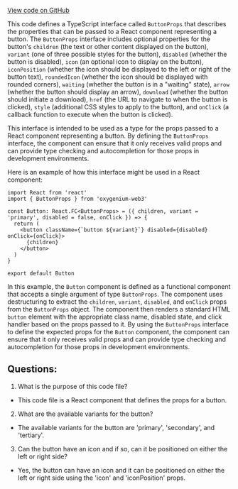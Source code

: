 [View code on GitHub](https://github.com/oxygenium/oxygenium-web3/packages/web3-react/src/components/Common/Button/types.ts)

This code defines a TypeScript interface called `ButtonProps` that describes the properties that can be passed to a React component representing a button. The `ButtonProps` interface includes optional properties for the button's `children` (the text or other content displayed on the button), `variant` (one of three possible styles for the button), `disabled` (whether the button is disabled), `icon` (an optional icon to display on the button), `iconPosition` (whether the icon should be displayed to the left or right of the button text), `roundedIcon` (whether the icon should be displayed with rounded corners), `waiting` (whether the button is in a "waiting" state), `arrow` (whether the button should display an arrow), `download` (whether the button should initiate a download), `href` (the URL to navigate to when the button is clicked), `style` (additional CSS styles to apply to the button), and `onClick` (a callback function to execute when the button is clicked).

This interface is intended to be used as a type for the props passed to a React component representing a button. By defining the `ButtonProps` interface, the component can ensure that it only receives valid props and can provide type checking and autocompletion for those props in development environments.

Here is an example of how this interface might be used in a React component:

```tsx
import React from 'react'
import { ButtonProps } from 'oxygenium-web3'

const Button: React.FC<ButtonProps> = ({ children, variant = 'primary', disabled = false, onClick }) => {
  return (
    <button className={`button ${variant}`} disabled={disabled} onClick={onClick}>
      {children}
    </button>
  )
}

export default Button
```

In this example, the `Button` component is defined as a functional component that accepts a single argument of type `ButtonProps`. The component uses destructuring to extract the `children`, `variant`, `disabled`, and `onClick` props from the `ButtonProps` object. The component then renders a standard HTML `button` element with the appropriate class name, disabled state, and click handler based on the props passed to it. By using the `ButtonProps` interface to define the expected props for the `Button` component, the component can ensure that it only receives valid props and can provide type checking and autocompletion for those props in development environments.
## Questions: 
 1. What is the purpose of this code file?
- This code file is a React component that defines the props for a button.

2. What are the available variants for the button?
- The available variants for the button are 'primary', 'secondary', and 'tertiary'.

3. Can the button have an icon and if so, can it be positioned on either the left or right side?
- Yes, the button can have an icon and it can be positioned on either the left or right side using the 'icon' and 'iconPosition' props.